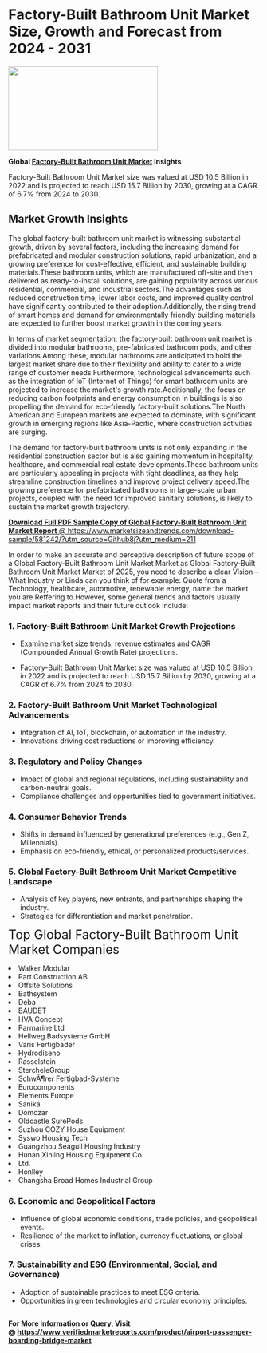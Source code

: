 <H1>Factory-Built Bathroom Unit Market Size, Growth and Forecast from 2024 - 2031</H1><img class="aligncenter size-medium wp-image-584254" src="https://thirdeyenews.in/wp-content/uploads/2024/09/Global-Market-Research-300x168.jpeg" alt="" width="300" height="168" /><p><strong>Global&nbsp;<a href="https://www.marketsizeandtrends.com/download-sample/581242/?utm_source=Github8j?utm_medium=211">Factory-Built Bathroom Unit Market</a> Insights</strong></p><p>Factory-Built Bathroom Unit Market size was valued at USD 10.5 Billion in 2022 and is projected to reach USD 15.7 Billion by 2030, growing at a CAGR of 6.7% from 2024 to 2030.</p><p><h2>Market Growth Insights</h2> <p>The global factory-built bathroom unit market is witnessing substantial growth, driven by several factors, including the increasing demand for prefabricated and modular construction solutions, rapid urbanization, and a growing preference for cost-effective, efficient, and sustainable building materials.These bathroom units, which are manufactured off-site and then delivered as ready-to-install solutions, are gaining popularity across various residential, commercial, and industrial sectors.The advantages such as reduced construction time, lower labor costs, and improved quality control have significantly contributed to their adoption.Additionally, the rising trend of smart homes and demand for environmentally friendly building materials are expected to further boost market growth in the coming years.</p> <p><a href="#"></a></p> <p>In terms of market segmentation, the factory-built bathroom unit market is divided into modular bathrooms, pre-fabricated bathroom pods, and other variations.Among these, modular bathrooms are anticipated to hold the largest market share due to their flexibility and ability to cater to a wide range of customer needs.Furthermore, technological advancements such as the integration of IoT (Internet of Things) for smart bathroom units are projected to increase the market's growth rate.Additionally, the focus on reducing carbon footprints and energy consumption in buildings is also propelling the demand for eco-friendly factory-built solutions.The North American and European markets are expected to dominate, with significant growth in emerging regions like Asia-Pacific, where construction activities are surging.<p>The demand for factory-built bathroom units is not only expanding in the residential construction sector but is also gaining momentum in hospitality, healthcare, and commercial real estate developments.These bathroom units are particularly appealing in projects with tight deadlines, as they help streamline construction timelines and improve project delivery speed.The growing preference for prefabricated bathrooms in large-scale urban projects, coupled with the need for improved sanitary solutions, is likely to sustain the market growth trajectory.</p> <p><a href="#"></p><p><span class=""><strong>Download Full PDF Sample Copy of Global Factory-Built Bathroom Unit Market Report</strong> @ <a href="https://www.marketsizeandtrends.com/download-sample/581242/?utm_source=Github8j?utm_medium=211" target="_blank">https://www.marketsizeandtrends.com/download-sample/581242/?utm_source=Github8j?utm_medium=211</a></span></p><p>In order to make an accurate and perceptive description of future scope of a Global&nbsp;Factory-Built Bathroom Unit Market Market as Global&nbsp;Factory-Built Bathroom Unit Market Market of 2025, you need to describe a clear Vision &ndash; What Industry or Linda can you think of for example: Quote from a Technology, healthcare, automotive, renewable energy, name the market you are Reffering to.However, some general trends and factors usually impact market reports and their future outlook include:</p><h3>1.&nbsp;<strong>Factory-Built Bathroom Unit Market Growth Projections</strong></h3><ul><li>Examine market size trends, revenue estimates and CAGR (Compounded Annual Growth Rate) projections.</li><li><p>Factory-Built Bathroom Unit Market size was valued at USD 10.5 Billion in 2022 and is projected to reach USD 15.7 Billion by 2030, growing at a CAGR of 6.7% from 2024 to 2030.</p></li></ul><h3>2.&nbsp;<strong>Factory-Built Bathroom Unit Market Technological Advancements</strong></h3><ul><li>Integration of AI, IoT, blockchain, or automation in the industry.</li><li>Innovations driving cost reductions or improving efficiency.</li></ul><h3>3.&nbsp;<strong>Regulatory and Policy Changes</strong></h3><ul><li>Impact of global and regional regulations, including sustainability and carbon-neutral goals.</li><li>Compliance challenges and opportunities tied to government initiatives.</li></ul><h3>4.&nbsp;<strong>Consumer Behavior Trends</strong></h3><ul><li>Shifts in demand influenced by generational preferences (e.g., Gen Z, Millennials).</li><li>Emphasis on eco-friendly, ethical, or personalized products/services.</li></ul><h3>5.&nbsp;<strong>Global Factory-Built Bathroom Unit Market Competitive Landscape</strong></h3><ul><li>Analysis of key players, new entrants, and partnerships shaping the industry.</li><li>Strategies for differentiation and market penetration.</li></ul><p data-pm-slice="1 1 []"><span style="color: inherit; font-family: inherit; font-size: 25px;">Top Global Factory-Built Bathroom Unit Market Companies</span></p><div class="" data-test-id=""><p><li>Walker Modular</li><li> Part Construction AB</li><li> Offsite Solutions</li><li> Bathsystem</li><li> Deba</li><li> BAUDET</li><li> HVA Concept</li><li> Parmarine Ltd</li><li> Hellweg Badsysteme GmbH</li><li> Varis Fertigbader</li><li> Hydrodiseno</li><li> Rasselstein</li><li> StercheleGroup</li><li> SchwÃ¶rer Fertigbad-Systeme</li><li> Eurocomponents</li><li> Elements Europe</li><li> Sanika</li><li> Domczar</li><li> Oldcastle SurePods</li><li> Suzhou COZY House Equipment</li><li> Syswo Housing Tech</li><li> Guangzhou Seagull Housing Industry</li><li> Hunan Xinling Housing Equipment Co.</li><li> Ltd.</li><li> Honlley</li><li> Changsha Broad Homes Industrial Group</li></p></div><h3>6.&nbsp;<strong>Economic and Geopolitical Factors</strong></h3><ul><li>Influence of global economic conditions, trade policies, and geopolitical events.</li><li>Resilience of the market to inflation, currency fluctuations, or global crises.</li></ul><h3>7.&nbsp;<strong>Sustainability and ESG (Environmental, Social, and Governance)</strong></h3><ul><li>Adoption of sustainable practices to meet ESG criteria.</li><li>Opportunities in green technologies and circular economy principles.</li></ul><h2><strong style="font-size: 14px;">For More Information or Query, Visit @&nbsp;</strong><a style="background-color: #ffffff; font-size: 14px;" href="https://www.marketsizeandtrends.com/report/factory-built-bathroom-unit-market/" target="_blank">https://www.verifiedmarketreports.com/product/airport-passenger-boarding-bridge-market</a></h2>
